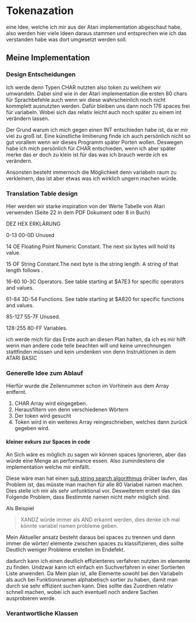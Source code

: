 # Tokenazation 

eine Idee, welche ich mir aus der Atari implementation abgeschaut habe, also werden hier viele Ideen daraus stammen und entsprechen wie ich das verstanden habe was dort umgesetzt werden soll. 

## Meine Implementation 

### Design Entscheidungen

Ich werde denn Typen CHAR nutzten also token zu welchem wir umwandeln. Dabei sind wie in der Atari implementation die ersten 80 chars für Sprachbefehle auch wenn wir diese wahrscheinlich noch nicht kommplett ausnutzten werden. Dafür bleiben uns dann noch 176 spaces frei für variabeln. Wobei sich das relativ leicht auch noch später zu einem int verändern lassen. 


Der Grund warum ich mich gegen einen INT entschieden habe ist, da er mir viel zu groß ist. Eine künstliche limitierung finde ich auch persönlich nicht so gut vorallem wenn wir dieses Programm später Porten wollen. Deswegen habe ich mich persönlich für CHAR entschieden, wenn ich aber später merke das er doch zu klein ist für das was ich brauch werde ich es verändern. 


Ansonsten besteht immernoch die Möglichkeit denn variabeln raum zu verkleinern, das ist aber etwas was ich wirklich ungern machen würde. 

### Translation Table design

Hier werden wir starke inspiration von der Werte Tabelle von Atari verwenden (Seite 22 in dem PDF Dokument oder 8 in Buch)

DEZ     HEX     ERKLÄRUNG

0-13    00-0D   Unused

14      OE      Floating Point Numeric Constant. The next six bytes will hold its value.

15      OF      String Constant.The next byte is the string length. A string of that length follows .

16-60   10-3C   Operators. See table starting at $A7E3 for specific operators and values.

61-84   3D-54   Functions. See table starting at $A820 for specific functions and values.

85-127  55-7F   Unused. 

128-255 80-FF   Variables.

ich werde mich für das Erste auch an diesen Plan halten, da ich es mir hilft wenn man andere code teile beachten will und keine umrechnungen stattfinden müssen und kein umdenken von denn Instruktionen in dem ATARI BASIC  

### Generelle Idee zum Ablauf

Hierfür wurde die Zeilennummer schon im Vorhinein aus dem Array entfernt.

1. CHAR Array wird eingegeben. 
2. Herausfiltern von denn verschiedenen Wörtern
3. Der token wird gesucht 
4. Token wird in ein weiteres Array reingeschrieben, welches dann zurück gegeben wird.


#### kleiner exkurs zur Spaces in code

An Sich wäre es möglich zu sagen wir können spaces Ignorieren, aber das würde eine Menge an performance essen. Also zumindestens die implementation welche mir einfällt. 

Diese wäre man hat einen [sub string search algorithmus](https://en.wikipedia.org/wiki/String-searching_algorithm) drüber laufen, das Problem ist, das müsste man machen für alle 80 Variabel namen machen. Dies stelle ich mir als sehr unfunktional vor. Desweiterem erstell das das Folgende Problem, dass Bestimmte namen nicht mehr möglich sind. 

Als Beispiel 

> XANDZ würde immer als AND erkannt werden, dies denke ich mal könnte variabel namen probleme geben. 

Mein Aktueller ansatz besteht daraus bei spaces zu trennen und dann immer die wörter/ elemente zwischen spaces zu klassifizieren, dies sollte Deutlich weniger Probleme erstellen im Endefekt. 

dadurch kann ich einen deutlich effizienteres verfahren nutzten im elemente zu finden. Undzwar kann ich einfach ein Suchverfahren in einer Sortierten Liste anwenden. Da Mein plan ist, alle Elemente sowohl bei den Variabeln als auch bei Funktionsnamen alphabetisch sortier zu haben, damit man durch sie sehr effizient suchen kann. Dies sollte das Zuordnen relativ schnell machen, wobei ich auch eventuell noch andere Sachen ausprobieren werde. 


### Verantwortliche Klassen

#### 